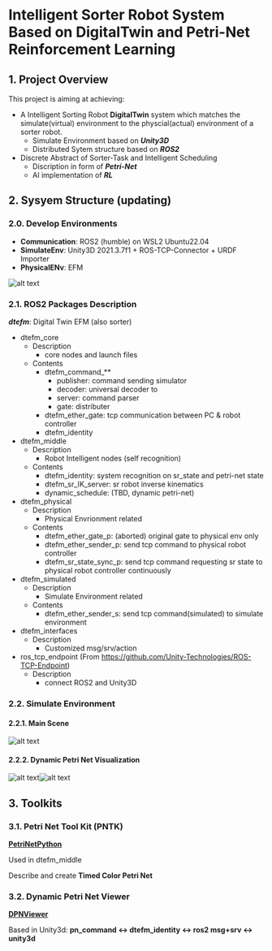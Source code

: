 # Intelligent Sorter Robot System Based on DigitalTwin and Petri-Net Reinforcement Learning
## 1. Project Overview
This project is aiming at achieving:
- A Intelligent Sorting Robot **DigitalTwin** system which matches the simulate(virtual) environment to the physcial(actual) environment of a sorter robot.
  - Simulate Environment based on  ***Unity3D***
  - Distributed Sytem structure based on ***ROS2***
- Discrete Abstract of Sorter-Task and Intelligent Scheduling
  - Discription in form of ***Petri-Net***
  - AI implementation of ***RL***

## 2. Sysyem Structure (updating)
### 2.0. Develop Environments
- **Communication**: ROS2 (humble) on WSL2 Ubuntu22.04
- **SimulateEnv**: Unity3D 2021.3.7f1 + ROS-TCP-Connector + URDF Importer
- **PhysicalENv**: EFM

![alt text](src/resources/images/StructureV2.0.jpg)

### 2.1. ROS2 Packages Description
***dtefm***: Digital Twin EFM (also sorter)
- dtefm_core
  - Description
    - core nodes and launch files
  - Contents
    - dtefm_command_**
      - publisher: command sending simulator
      - decoder: universal decoder to
      - server: command parser
      - gate: distributer
    - dtefm_ether_gate: tcp communication between PC & robot controller
    - dtefm_identity
- dtefm_middle
  - Description
    - Robot Intelligent nodes (self recognition)
  - Contents
    - dtefm_identity: system recognition on sr_state and petri-net state
    - dtefm_sr_IK_server: sr robot inverse kinematics
    - dynamic_schedule: (TBD, dynamic petri-net)
- dtefm_physical
  - Description
    - Physical Envrionment related
  - Contents
    - dtefm_ether_gate_p: (aborted) original gate to physical env only
    - dtefm_ether_sender_p: send tcp command to physical robot controller
    - dtefm_sr_state_sync_p: send tcp command requesting sr state to physical robot controller continuously
- dtefm_simulated
  - Description
    - Simulate Environment related
  - Contents
    - dtefm_ether_sender_s: send tcp command(simulated) to simulate environment
- dtefm_interfaces
  - Description
    - Customized msg/srv/action
- ros_tcp_endpoint (From https://github.com/Unity-Technologies/ROS-TCP-Endpoint)
  - Description
    - connect ROS2 and Unity3D

### 2.2. Simulate Environment
#### 2.2.1. Main Scene
![alt text](src/resources/images/ToP.gif)

#### 2.2.2. Dynamic Petri Net Visualization
![alt text](src/resources/images/DPN_create.gif)![alt text](src/resources/images/DPN.gif)

## 3. Toolkits
### 3.1. Petri Net Tool Kit (**PNTK**)
[**PetriNetPython**](src/dtefm_middle/resource/pntk/example_nets.py)

Used in dtefm_middle

Describe and create **Timed Color Petri Net**

### 3.2. Dynamic Petri Net Viewer
[**DPNViewer**](src/dtefm_middle/resource/dpn(unity_scripts)/pn_updator.cs)

Based in Unity3d: **pn_command <-> dtefm_identity <-> ros2 msg+srv <-> unity3d**